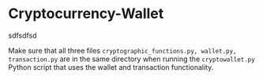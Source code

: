 # Cryptocurrency-Wallet
sdfsdfsd

Make sure that all three files ```cryptographic_functions.py, wallet.py, transaction.py``` are in the same directory when running the ```cryptowallet.py``` Python script that uses the wallet and transaction functionality.

